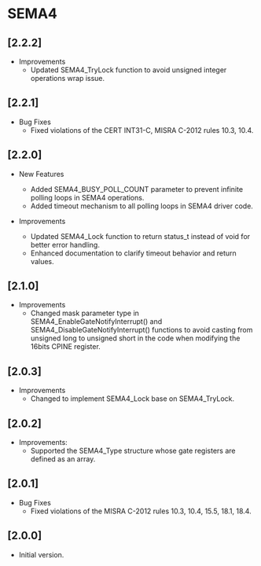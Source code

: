 # SEMA4

## [2.2.2]

- Improvements
  - Updated SEMA4_TryLock function to avoid unsigned integer operations wrap issue.

## [2.2.1]

- Bug Fixes
  - Fixed violations of the CERT INT31-C, MISRA C-2012 rules 10.3, 10.4.

## [2.2.0]

- New Features
  - Added SEMA4_BUSY_POLL_COUNT parameter to prevent infinite polling loops in SEMA4 operations.
  - Added timeout mechanism to all polling loops in SEMA4 driver code.

- Improvements
  - Updated SEMA4_Lock function to return status_t instead of void for better error handling.
  - Enhanced documentation to clarify timeout behavior and return values.

## [2.1.0]

- Improvements
  - Changed mask parameter type in SEMA4_EnableGateNotifyInterrupt() and SEMA4_DisableGateNotifyInterrupt() functions 
    to avoid casting from unsigned long to unsigned short in the code when modifying the 16bits CPINE register.

## [2.0.3]

- Improvements
  - Changed to implement SEMA4_Lock base on SEMA4_TryLock.

## [2.0.2]

- Improvements:
  - Supported the SEMA4_Type structure whose gate registers are
    defined as an array.

## [2.0.1]

- Bug Fixes
  - Fixed violations of the MISRA C-2012 rules 10.3, 10.4, 15.5, 18.1, 18.4.

## [2.0.0]

- Initial version.
